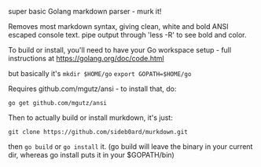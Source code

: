 super basic Golang markdown parser - murk it! 

Removes most markdown syntax, giving clean, white and bold ANSI escaped console text.
pipe output through 'less -R' to see bold and color.

To build or install, you'll need to have your Go workspace setup - 
full instructions at https://golang.org/doc/code.html

but basically it's
`mkdir $HOME/go`
`export GOPATH=$HOME/go`

Requires github.com/mgutz/ansi - to install that, do:

`go get github.com/mgutz/ansi`

Then to actually build or install murkdown, it's just:

`git clone https://github.com/sideb0ard/murkdown.git` 

then `go build` or `go install` it. (go build will leave the binary in your current dir, whereas go install puts it in your $GOPATH/bin)


